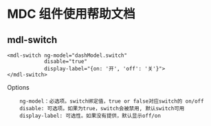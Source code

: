 # MDC 组件使用帮助文档

## mdl-switch
```
<mdl-switch ng-model="dashModel.switch" 
            disable="true"
            display-label="{on: '开', 'off': '关'}">
</mdl-switch>
```
Options
```
    ng-model：必选项。switch绑定值，true or false对应switch的 on/off
    disable: 可选项。如果为true，switch会被禁用, 默认switch可用
    display-label: 可选性。如果没有提供，默认显示off/on
```




